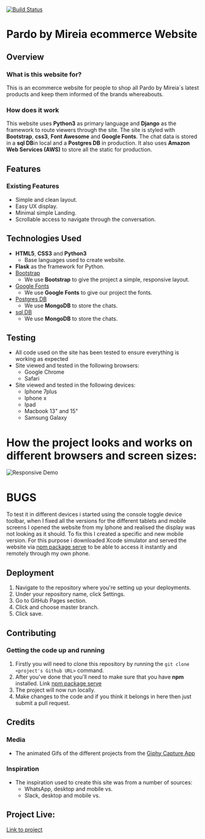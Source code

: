 [![Build Status](https://travis-ci.org/mboladop/Pardobymireia-ecommerce-BE-stream4project.svg)](https://travis-ci.org/mboladop/Pardobymireia-ecommerce-BE-stream4project)


# Pardo by Mireia ecommerce Website

<!-- ![Desktop Demo](https://raw.githubusercontent.com/mboladop/Babel-app-project-Stream3/master/stream4.gif "Desktop Demo") -->
 
## Overview
 
### What is this website for?
 
This is an ecommerce website for people to shop all Pardo by Mireia´s latest products and keep them informed of the brands whereabouts.
 
### How does it work
 
This website uses **Python3** as primary language and **Django** as the framework to route viewers through the site. The site is styled with **Bootstrap**, **css3**,  **Font Awesome** and **Google Fonts**. The chat data is stored in a **sql DB**in local and a **Postgres DB** in production. It also uses **Amazon Web Services (AWS)** to store all the static for production.


## Features
 
### Existing Features
- Simple and clean layout.
- Easy UX display.
- Minimal simple Landing.
- Scrollable access to navigate through the conversation.

## Technologies Used

- **HTML5**, **CSS3** and **Python3**
  - Base languages used to create website.
- **Flask** as the framework for Python.
- [Bootstrap](http://getbootstrap.com/)
    - We use **Bootstrap** to give the project a simple, responsive layout.
- [Google Fonts](http://googlefonts.com/)
    - We use **Google Fonts** to give our project the fonts.
- [Postgres DB](http://googlefonts.com/)
    - We use **MongoDB** to store the chats.
- [sql DB](http://googlefonts.com/)
    - We use **MongoDB** to store the chats.

## Testing
- All code used on the site has been tested to ensure everything is working as expected
- Site viewed and tested in the following browsers:
  - Google Chrome
  - Safari
- Site viewed and tested in the following devices:
  - Iphone 7plus
  - Iphone x 
  - Ipad
  - Macbook 13" and 15"
  - Samsung Galaxy

# How the project looks and works on different browsers and screen sizes:

![Responsive Demo](https://raw.githubusercontent.com/mboladop/Babel-app-project-Stream3/master/responsive.gif "Responsive Demo")

# BUGS
To test it in different devices i started using the console toggle device toolbar, when I fixed all the versions for the different tablets and mobile screens I opened the website  from my Iphone and realised the display was not looking as it should.
To fix this I created a specific and new mobile version. For this purpose i downloaded Xcode simulator and served the website via [npm package serve](https://www.npmjs.com/package/serve) to be able to access it instantly and remotely through my own phone.


## Deployment
1. Navigate to the repository where you're setting up your deployments.
2. Under your repository name, click Settings.
3. Go to GitHub Pages section.
4. Click and choose master branch.
5. Click save.


## Contributing

### Getting the code up and running
1. Firstly you will need to clone this repository by running the ```git clone <project's Github URL>``` command.
2. After you've done that you'll need to make sure that you have **npm** installed. Link [npm package serve](https://www.npmjs.com/package/serve)
3. The project will now run locally.
4. Make changes to the code and if you think it belongs in here then just submit a pull request.

## Credits

### Media
- The animated Gifs of the different projects from the [Giphy Capture App](https://giphy.com/apps/giphycapture)

### Inspiration

- The inspiration used to create this site was from a number of sources:
     - WhatsApp, desktop and mobile vs.
     - Slack,  desktop and mobile vs.

## Project Live:

[Link to project](https://babel-chat-app.herokuapp.com/)


